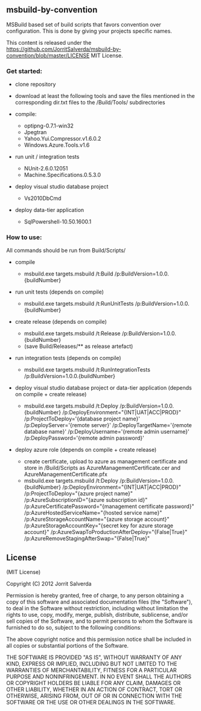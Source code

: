 ## msbuild-by-convention

MSBuild based set of build scripts that favors convention over configuration. This is done by giving your projects specific names.

This content is released under the https://github.com/JorritSalverda/msbuild-by-convention/blob/master/LICENSE MIT License.

### Get started:
  
* clone repository
* download at least the following tools and save the files mentioned in the corresponding dir.txt files to the /Build/Tools/ subdirectories
  
* compile:
	* optipng-0.7.1-win32
	* Jpegtran
	* Yahoo.Yui.Compressor.v1.6.0.2
	* Windows.Azure.Tools.v1.6
  
* run unit / integration tests
	* NUnit-2.6.0.12051
	* Machine.Specifications.0.5.3.0
  
* deploy visual studio database project
	* Vs2010DbCmd
  
* deploy data-tier application	
	* SqlPowershell-10.50.1600.1
  
### How to use:
  
All commands should be run from Build/Scripts/  
  
* compile
	* msbuild.exe targets.msbuild /t:Build /p:BuildVersion=1.0.0.{buildNumber}
  
* run unit tests (depends on compile)
	* msbuild.exe targets.msbuild /t:RunUnitTests /p:BuildVersion=1.0.0.{buildNumber}
  
* create release (depends on compile)
	* msbuild.exe targets.msbuild /t:Release /p:BuildVersion=1.0.0.{buildNumber}
	* (save Build/Releases/** as release artefact)
  
* run integration tests (depends on compile)
	* msbuild.exe targets.msbuild /t:RunIntegrationTests /p:BuildVersion=1.0.0.{buildNumber}
  
* deploy visual studio database project or data-tier application (depends on compile + create release)
	* msbuild.exe targets.msbuild /t:Deploy /p:BuildVersion=1.0.0.{buildNumber} /p:DeployEnvironment="{INT|UAT|ACC|PROD}" /p:ProjectToDeploy='{database project name}' /p:DeployServer='{remote server}' /p:DeployTargetName='{remote database name}' /p:DeployUsername='{remote admin username}' /p:DeployPassword='{remote admin password}'
  
* deploy azure role (depends on compile + create release)
	* create certificate, upload to azure as management certificate and store in /Build/Scripts as AzureManagementCertificate.cer and AzureManagementCertificate.pfx
	* msbuild.exe targets.msbuild /t:Deploy /p:BuildVersion=1.0.0.{buildNumber} /p:DeployEnvironment="{INT|UAT|ACC|PROD}" /p:ProjectToDeploy="{azure project name}" /p:AzureSubscriptionID="{azure subscription id}" /p:AzureCertificatePassword="{management certificate password}" /p:AzureHostedServiceName="{hosted service name}" /p:AzureStorageAccountName="{azure storage account}" /p:AzureStorageAccountKey="{secret key for azure storage account}" /p:AzureSwapToProductionAfterDeploy="{False|True}" /p:AzureRemoveStagingAfterSwap="{False|True}"
	
## License

(MIT License)

Copyright (C) 2012 Jorrit Salverda

Permission is hereby granted, free of charge, to any person obtaining a copy of this software and associated documentation files (the "Software"), to deal in the Software without restriction, including without limitation the rights to use, copy, modify, merge, publish, distribute, sublicense, and/or sell copies of the Software, and to permit persons to whom the Software is furnished to do so, subject to the following conditions:

The above copyright notice and this permission notice shall be included in all copies or substantial portions of the Software.

THE SOFTWARE IS PROVIDED "AS IS", WITHOUT WARRANTY OF ANY KIND, EXPRESS OR IMPLIED, INCLUDING BUT NOT LIMITED TO THE WARRANTIES OF MERCHANTABILITY, FITNESS FOR A PARTICULAR PURPOSE AND NONINFRINGEMENT. IN NO EVENT SHALL THE AUTHORS OR COPYRIGHT HOLDERS BE LIABLE FOR ANY CLAIM, DAMAGES OR OTHER LIABILITY, WHETHER IN AN ACTION OF CONTRACT, TORT OR OTHERWISE, ARISING FROM, OUT OF OR IN CONNECTION WITH THE SOFTWARE OR THE USE OR OTHER DEALINGS IN THE SOFTWARE.  